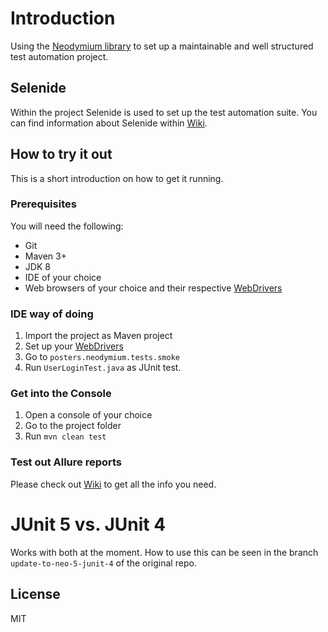 # Introduction
Using the [Neodymium library](https://github.com/Xceptance/neodymium-library) to set up a maintainable and well structured test automation project.

## Selenide
Within the project Selenide is used to set up the test automation suite. You can find information about Selenide within [Wiki](https://github.com/Xceptance/neodymium-library/wiki/Selenide).

## How to try it out
This is a short introduction on how to get it running. 

### Prerequisites
You will need the following:
* Git
* Maven 3+
* JDK 8
* IDE of your choice 
* Web browsers of your choice and their respective [WebDrivers](https://github.com/Xceptance/neodymium-library/wiki/How-to-set-up-a-WebDriver)

### IDE way of doing
1. Import the project as Maven project
2. Set up your [WebDrivers](https://github.com/Xceptance/neodymium-library/wiki/How-to-set-up-a-WebDriver)
3. Go to `posters.neodymium.tests.smoke`
4. Run `UserLoginTest.java` as JUnit test.

### Get into the Console
1. Open a console of your choice
2. Go to the project folder
3. Run `mvn clean test`

### Test out Allure reports
Please check out [Wiki](https://github.com/Xceptance/neodymium-library/wiki/Allure-reports) to get all the info you need.

# JUnit 5 vs. JUnit 4

Works with both at the moment. How to use this can be seen in the branch `update-to-neo-5-junit-4` of the original repo. 

## License
MIT
